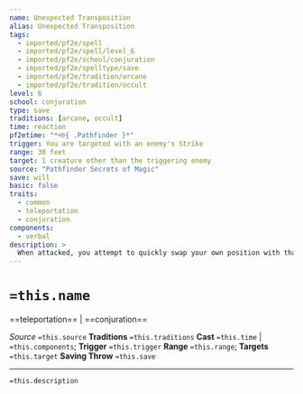 ```yaml
---
name: Unexpected Transposition
alias: Unexpected Transposition
tags:
  - imported/pf2e/spell
  - imported/pf2e/spell/level_6
  - imported/pf2e/school/conjuration
  - imported/pf2e/spelltype/save
  - imported/pf2e/tradition/arcane
  - imported/pf2e/tradition/occult
level: 6
school: conjuration
type: save
traditions: [arcane, occult]
time: reaction
pf2etime: "*⬲{ .Pathfinder }*"
trigger: You are targeted with an enemy's Strike
range: 30 feet
target: 1 creature other than the triggering enemy
source: "Pathfinder Secrets of Magic"
save: will
basic: false
traits:
  - common
  - teleportation
  - conjuration
components:
  - verbal
description: >
  When attacked, you attempt to quickly swap your own position with that of another creature. A creature that is unwilling to swap places with you must attempt a Will save. Willing creatures automatically fail. If you successfully switch places with the target, the triggering attack is resolved against that creature as if it had been the original target of the attack. After the swap, you and the target are both temporarily immune to unexpected transposition spells for 1 minute. You automatically switch places if the target is willing. If it's unwilling, it can attempt a Will save. Neither of you teleports if the target succeeds at its save.
---
```

# `=this.name`
==teleportation== | ==conjuration==

*Source* `=this.source`
**Traditions** `=this.traditions`
**Cast** `=this.time` | `=this.components`; **Trigger** `=this.trigger`
**Range** `=this.range`; **Targets** `=this.target`
**Saving Throw** `=this.save`

***
`=this.description`